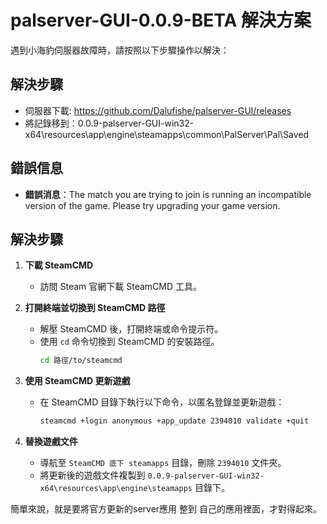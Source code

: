 # palserver-GUI-0.0.9-BETA 解決方案

遇到小海豹伺服器故障時，請按照以下步驟操作以解決：

## 解決步驟

- 伺服器下載: https://github.com/Dalufishe/palserver-GUI/releases
- 將記錄移到：0.0.9-palserver-GUI-win32-x64\resources\app\engine\steamapps\common\PalServer\Pal\Saved



## 錯誤信息

- **錯誤消息**：The match you are trying to join is running an incompatible version of the game. Please try upgrading your game version.

## 解決步驟

1. **下載 SteamCMD**
   - 訪問 Steam 官網下載 SteamCMD 工具。

2. **打開終端並切換到 SteamCMD 路徑**
   - 解壓 SteamCMD 後，打開終端或命令提示符。
   - 使用 `cd` 命令切換到 SteamCMD 的安裝路徑。
     ```bash
     cd 路徑/to/steamcmd
     ```

3. **使用 SteamCMD 更新遊戲**
   - 在 SteamCMD 目錄下執行以下命令，以匿名登錄並更新遊戲：
     ```bash
     steamcmd +login anonymous +app_update 2394010 validate +quit
     ```

4. **替換遊戲文件**
   - 導航至 `SteamCMD 底下 steamapps` 目錄，刪除 `2394010` 文件夾。
   - 將更新後的遊戲文件複製到 `0.0.9-palserver-GUI-win32-x64\resources\app\engine\steamapps` 目錄下。

簡單來說，就是要將官方更新的server應用 整到 自己的應用裡面，才對得起來。
